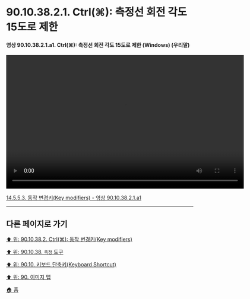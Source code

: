 # 90.10.38.2.1. Ctrl(⌘): 측정선 회전 각도 15도로 제한

<a id="90-10-38-02-01-a1"></a>

#### 영상 90.10.38.2.1.a1. Ctrl(⌘): 측정선 회전 각도 15도로 제한 (Windows) (우리말)
<video controls="controls" width="640" height="360" src="https://github.com/wonder13662/gimp/assets/15767104/5bdae857-5576-4891-9024-473b35951f48"></video>

[14.5.5.3. 동작 변경키(Key modifiers) - 영상 90.10.38.2.1.a1](./14-05-05-03-key_modifiers.md#90-10-38-02-01-a1)

***

## 다른 페이지로 가기

[⬆️ 위: 90.10.38.2. Ctrl(⌘): 동작 변경키(Key modifiers)](./90-10-38-02-00-key_modifier-ctrl.md)

[⬆️ 위: 90.10.38. `측정` 도구](./90-10-38-00-measure.md)

[⬆️ 위: 90.10. 키보드 단축키(Keyboard Shortcut)](./90-10-00-keyboard_shortcut.md)

[⬆️ 위: 90. 이미지 맵](./90-00-image-map.md)

[🏠 홈](./00-home.md)